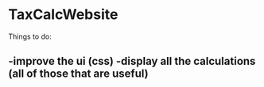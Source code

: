 # TaxCalcWebsite
Things to do:

-improve the ui (css)
-display all the calculations (all of those that are useful)
-
